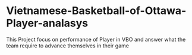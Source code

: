 # Vietnamese-Basketball-of-Ottawa-Player-analasys
This Project focus on performance of Player in VBO and answer what the team require to advance themselves in their game
